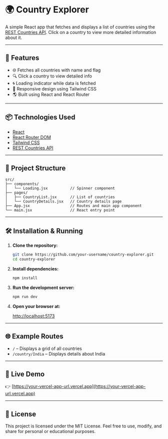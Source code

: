 # 🌍 Country Explorer

A simple React app that fetches and displays a list of countries using the [REST Countries API](https://restcountries.com/). Click on a country to view more detailed information about it.

---

## 🚀 Features

- 🌐 Fetches all countries with name and flag
- 🔍 Click a country to view detailed info
- 🌀 Loading indicator while data is fetched
- 📱 Responsive design using Tailwind CSS
- 🌎 Built using React and React Router

---

## 📦 Technologies Used

- [React](https://reactjs.org/)
- [React Router DOM](https://reactrouter.com/)
- [Tailwind CSS](https://tailwindcss.com/)
- [REST Countries API](https://restcountries.com/)

---

## 📁 Project Structure

```
src/
├── components/
│   └── Loading.jsx          // Spinner component
├── pages/
│   ├── CountryList.jsx      // List of countries
│   └── CountryDetails.jsx   // Country details page
├── App.jsx                  // Routes and main app component
└── main.jsx                 // React entry point
```

---

## 🛠️ Installation & Running

1. **Clone the repository:**

   ```bash
   git clone https://github.com/your-username/country-explorer.git
   cd country-explorer
   ```

2. **Install dependencies:**

   ```bash
   npm install
   ```

3. **Run the development server:**

   ```bash
   npm run dev
   ```

4. **Open your browser at:**

   [http://localhost:5173](http://localhost:5173)

---

## 🌐 Example Routes

- `/` – Displays a grid of all countries
- `/country/India` – Displays details about India

---

## 🔗 Live Demo

👉 [https://your-vercel-app-url.vercel.app](https://your-vercel-app-url.vercel.app)

---

## 📄 License

This project is licensed under the MIT License. Feel free to use, modify, and share for personal or educational purposes.
